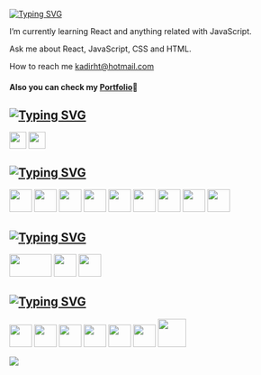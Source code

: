 [![Typing SVG](https://readme-typing-svg.demolab.com?font=Exo+2&weight=700&size=30&pause=1000&color=F7941D&background=2F3E5A00&random=false&width=450&height=55&lines=+Hey!+I'am+Kadir!+%F0%9F%9A%80;I'am+a+Front-End+Developer%F0%9F%8C%8C;Always+learning+new+things+%F0%9F%8E%93)](https://git.io/typing-svg)
<!--<img align="right" src="https://media1.tenor.com/m/epFxZ9nyQLIAAAAC/work-post.gif" width="150" height="150">-->
<p>I’m currently learning React and anything related with JavaScript.</p>
<p> Ask me about React, JavaScript, CSS and HTML.</p>
<p> How to reach me <a href="kadirht@hotmail.com">kadirht@hotmail.com</a></p>
<h4> Also you can check my <span font-size: 30><a href="https://kadirk-portfolio.netlify.app/">Portfolio</a></span>🌌</h4>

<!--## Connect with me-->
## [![Typing SVG](https://readme-typing-svg.demolab.com?font=Mina&weight=700&size=25&pause=8000&color=fcbf49&vCenter=true&random=false&width=435&height=40&lines=Connect+w%C4%B1th+me+%F0%9F%93%A8)](https://git.io/typing-svg)
<p align="left">
<a href="https://www.linkedin.com/in/kadir-karabacak-/" target="blank" rel=”noopener”><img align="center" src="https://upload.wikimedia.org/wikipedia/commons/thumb/c/ca/LinkedIn_logo_initials.png/640px-LinkedIn_logo_initials.png" alt="" height="30" width="30" /></a>
<a href="https://www.instagram.com/kadir_krbck_/" target="blank" rel=”noopener”><img align="center" src="https://upload.wikimedia.org/wikipedia/commons/thumb/e/e7/Instagram_logo_2016.svg/1200px-Instagram_logo_2016.svg.png" alt="" height="30" width="30" /></a>
</p>

## [![Typing SVG](https://readme-typing-svg.demolab.com?font=Mina&weight=700&size=25&pause=8000&color=d62828&vCenter=true&random=false&width=435&height=40&lines=Technologies+i+know+%F0%9F%92%AA)](https://git.io/typing-svg)
<p align="left"> 
<img src="https://cdn.jsdelivr.net/gh/devicons/devicon/icons/react/react-original.svg" width="40" height="40" />
<img src="https://cdn.jsdelivr.net/gh/devicons/devicon/icons/redux/redux-original.svg" width="40" height="40" />
<img src="https://cdn.jsdelivr.net/gh/devicons/devicon/icons/javascript/javascript-original.svg" width="40" height="40"/>
<img src="https://cdn.jsdelivr.net/gh/devicons/devicon/icons/sass/sass-original.svg" width="40" height="40" />
<img src="https://cdn.jsdelivr.net/gh/devicons/devicon/icons/git/git-original.svg" width="40" height="40" />         
<img src="https://cdn.jsdelivr.net/gh/devicons/devicon/icons/bootstrap/bootstrap-original.svg" width="40" height="40"  />          
<img src="https://cdn.jsdelivr.net/gh/devicons/devicon/icons/css3/css3-original.svg" width="40" height="40" /> 
<img src="https://cdn.jsdelivr.net/gh/devicons/devicon/icons/html5/html5-original.svg" width="40" height="40" />         
<img src="https://cdn.jsdelivr.net/gh/devicons/devicon/icons/npm/npm-original-wordmark.svg" width="40" height="40" />
 </p>

## [![Typing SVG](https://readme-typing-svg.demolab.com?font=Mina&weight=700&size=25&pause=8000&color=00b4d8&vCenter=true&random=false&width=435&height=40&lines=Technologies+currently+on+it+👍)](https://git.io/typing-svg)
<p align="left">
<img src="https://miro.medium.com/v2/resize:fit:1400/format:webp/0*52qVwGlIyCWSQNDl.png" width="75" height="40" />
<img src="https://cdn.jsdelivr.net/gh/devicons/devicon/icons/typescript/typescript-original.svg" width="40" height="40" />
<img src="https://raw.githubusercontent.com/gilbarbara/logos/main/logos/nextjs-icon.svg" width="40" height="40" />

</p>
 
## [![Typing SVG](https://readme-typing-svg.demolab.com?font=Mina&weight=700&size=20&pause=8000&color=e5e5e5&vCenter=true&random=false&width=435&height=40&lines=Tools+🔧)](https://git.io/typing-svg)
<p align="left">
<img src="https://cdn.jsdelivr.net/gh/devicons/devicon/icons/canva/canva-original.svg" width="40" height="40"/>
<img src="https://cdn.jsdelivr.net/gh/devicons/devicon/icons/vscode/vscode-original-wordmark.svg" width="40" height="40"/>
<img src="https://pbs.twimg.com/profile_images/451968255846928384/0pyDMTyp_400x400.png" width="40" height="40"/>
<img src="https://www.talentcoders.co/wp-content/uploads/2023/03/image-61.png" width="40" height="40"/>
<img src="https://static-00.iconduck.com/assets.00/netlify-icon-2048x2048-xurlvzbi.png" width="40" height="40"/>
<img src="https://static.wikia.nocookie.net/logopedia/images/a/a7/Vercel_favicon.svg/revision/latest?cb=20221026155821" width="40" height="40"/>
<img src="https://www.svgrepo.com/show/332023/code-sandbox-circle.svg" width="50" height="50"/>
</p>

![](https://komarev.com/ghpvc/?username=KadirKarabacak)
